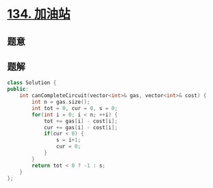#  [134. 加油站](https://leetcode-cn.com/problems/gas-station/)

## 题意



## 题解



```c++
class Solution {
public:
    int canCompleteCircuit(vector<int>& gas, vector<int>& cost) {
        int n = gas.size();
        int tot = 0, cur = 0, s = 0;
        for(int i = 0; i < n; ++i) {
            tot += gas[i] - cost[i];
            cur += gas[i] - cost[i];
            if(cur < 0) {
                s = i+1;
                cur = 0;
            }
        }
        return tot < 0 ? -1 : s;
    }
};
```



```python3

```

